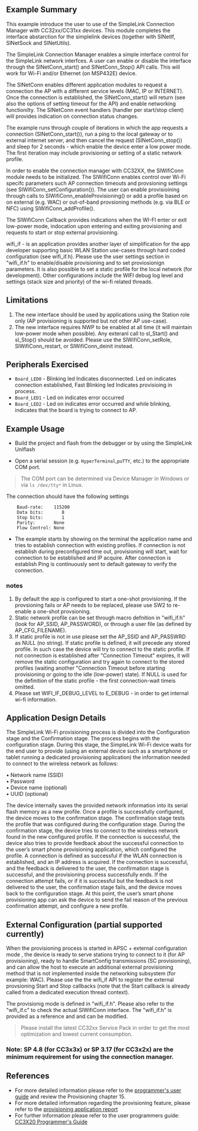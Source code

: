 ## Example Summary

This example introduce the user to use of the SimpleLink Connection Manager with CC32xx/CC31xx devices.
This module completes the interface abstarction for the simplelink devices (together with SlNetIf, SlNetSock and SlNetUtils).

The SimpleLink Connection Manager enables a simple interface control for the SimpleLink network interfces.
A user can enable or disable the interface through the SlNetConn_start() and SlNetConn_Stop() API calls.
This will work for Wi-Fi and/or Ethernet (on MSP432E) device.

The SlNetConn enables different application modules to request a connection the AP with a different service levels (MAC, IP or INTERNET).
Once the connection is established, the SlNetConn_start() will return (see also the options of setting timeout for the API) and enable networking functionilty.
The SlNetConn event handlers (handler per start/stop client) will provides indication on connection status changes.

The example runs through couple of iterations in which the app requests a connection (SlNetConn_start()), run a ping to the local gateway or to external 
internet server, and then cancel the request (SlNetConn_stop()) and sleep for 2 seconds - which enable the device enter a low power mode.
The first iteration may include provisioning or setting of a static network profile. 

In order to enable the connection manager with CC32XX, the SlWifiConn module needs to be initialized.
The SlWifiConn enables control over Wi-Fi specifc parameters such AP connection timeouts and provsioning settings (see SlWifiConn_setConfiguration()).
The user can enable provisioining through calls to SlWifiConn_enableProvisioning() or add a profile based on
on external (e.g. WAC) or out-of-band provsioning methods (e.g. via BLE or NFC) using SlWifiConn_addProfile().

The SlWifiConn Callback provides indications when the WI-FI enter or exit low-power mode, indocation upon entering and exiting provisioning and requests
to start or stop external provisioning.  

wifi_if - is an application provides another layer of simplification for the app developer supporting basic WLAN Station use-cases 
through hard coded configuration (see wifi_if.h).
Please use the user settings section in "wifi_if.h" to enable/disable provisioning and to set proviosionign parameters.
It is also possible to set a static profile for the local network (for development).
Other configurations include the WIFI debug log level and settings (stack size and priority) of the wi-fi related threads.

## Limitations
1. The new interface should be used by applications using the Station role only (AP provisioning is supported but not other AP use-case).
2. The new interface requires NWP to be enabled at all time (it will maintain low-power mode when possible). Any exteranl call to sl_Start()
and sl_Stop() should be avoided. Please use the SlWifiConn_setRole, SlWifiConn_restart, or SlWifiConn_deinit instead.
 


## Peripherals Exercised

* `Board_LED0` - Blinking led Indicates disconnected. Led on indicates connection established,
				 Fast Blinking led Indicates provisioing in process.
* `Board_LED1` - Led on indicates error occurred
* `Board_LED2` - Led on indicates error occurred
and while blinking, indicates that the board is trying to connect to AP.

## Example Usage

* Build the project and flash from the debugger or by using the SimpleLink Uniflash 

* Open a serial session (e.g. `HyperTerminal`,`puTTY`, etc.) to the appropriate COM port.
> The COM port can be determined via Device Manager in Windows or via `ls /dev/tty*` in Linux.

The connection should have the following settings
```
    Baud-rate:    115200
    Data bits:       8
    Stop bits:       1
    Parity:       None
    Flow Control: None
```

* The example starts by showing on the terminal the application name and tries to establish connection with existing profiles.
If connection is not establish during preconfigured time out, provisioning will start, wait for connection to be established and IP acquire.
After connection is establish Ping is continuously sent to default gateway to verify the connection.

### notes 
1. By default the app is configured to start a one-shot provisioning. If the provsioning fails or AP needs to be replaced, please use SW2 to re-enable a one-shot provsioning.
2. Static network profile can be set through macro defnition in "wifi_if.h" (look for AP_SSID, AP_PASSWORD), or through a user file (as defined by AP_CFG_FILENAME).
3. If static profile is not in use please set the AP_SSID and AP_PASSWRD as NULL (no string). If static profile is defined, it will precede any stored profile.
   In such case the device will try to connect to the static profile. If not connection is established after "Connection Timeout" expires, it will remove the static configuration 
   and try again to connect to the stored profiles (waiting another "Connection Timeout before starting provisioning or going to the idle (low-power) state). If NULL is used
   for the definition of the static profile - the first connection-wait timeis omitted. 
4. Please set WIFI_IF_DEBUG_LEVEL to E_DEBUG - in order to get internal wi-fi information.


## Application Design Details

The SimpleLink Wi-Fi provisioning process is divided into the Configuration stage and the Confirmation stage. 
The process begins with the configuration stage. During this stage, the SimpleLink Wi-Fi device waits for the end user to provide 
(using an external device such as a smartphone or tablet running a dedicated provisioning application) the information needed to connect to 
the wireless network as follows:  

•  Network name (SSID)  
•  Password  
•  Device name (optional)  
•  UUID (optional)  

The device internally saves the provided network information into its serial flash memory as a new profile. Once a profile is successfully configured, 
the device moves to the confirmation stage. The confirmation stage tests the profile that was configured during the configuration stage. 
During the confirmation stage, the device tries to connect to the wireless network found in the new configured profile. 
If the connection is successful, the device also tries to provide feedback about the successful connection to the user’s smart phone provisioning application, 
which configured the profile. A connection is defined as successful if the WLAN connection is established, and an IP address is acquired.
If the connection is successful, and the feedback is delivered to the user, the confirmation stage is successful, and the provisioning process successfully ends. 
If the connection attempt fails, or if it is successful but the feedback is not delivered to the user, the confirmation stage fails, 
and the device moves back to the configuration stage. At this point, the user’s smart phone provisioning app can ask the device to send the fail reason 
of the previous confirmation attempt, and configure a new profile.

## External Configuration (partial supported currently)

When the provisioning process is started in APSC + external configuration mode , the device is ready to
serve stations trying to connect to it (for AP provisioning), ready to handle SmartConfig transmissions (SC
provisioning), and can allow the host to execute an additional external provisioning method that is not
implemented inside the networking subsystem (for example: WAC).
Please use the the wifi_if API to register the external provsioning Start and Stop callbacks (note that the Start callback is already called from a dedicated execution
thread context).

The provisionig mode is defined in "wifi_if.h". Please also refer to the "wifi_if.c" to check the actual SlWifiConn interface.
The "wifi_if.h" is provided as a reference and and can be modified.

> Please install the latest CC32xx Service Pack in order to get the most optimization and lowest current consumption.
### Note: SP 4.8 (for CC3x3x) or SP 3.17 (for CC3x2x) are the minimum requirement for using the connection manager. 

## References
* For more detailed information please refer to the [programmer's user guide](http://www.ti.com/lit/SWRU455) and review the Provisioning chapter 15.
* For more detailed information regarding the provisioning feature, please refer to the [provisioning application report](http://www.ti.com/lit/SWRA513)
* For further information please refer to the user programmers guide: [CC3X20 Programmer's Guide](http://www.ti.com/lit/swru455)
